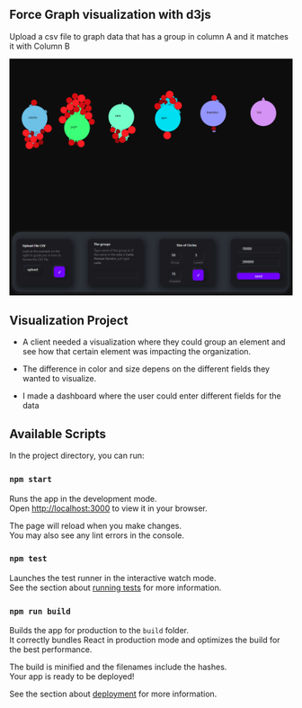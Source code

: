 ## Force Graph visualization with d3js

Upload a csv file to graph data that has a group in column A and it matches it with Column B 

![coolr image](img/screenshot.png)


## Visualization Project

- A client needed a visualization where they could group an element and see how that certain element was impacting the organization.

- The difference in color and size depens on the different fields they wanted to visualize.

- I made a dashboard where the user could enter different fields for the data

## Available Scripts

In the project directory, you can run:

### `npm start`

Runs the app in the development mode.\
Open [http://localhost:3000](http://localhost:3000) to view it in your browser.

The page will reload when you make changes.\
You may also see any lint errors in the console.

### `npm test`

Launches the test runner in the interactive watch mode.\
See the section about [running tests](https://facebook.github.io/create-react-app/docs/running-tests) for more information.

### `npm run build`

Builds the app for production to the `build` folder.\
It correctly bundles React in production mode and optimizes the build for the best performance.

The build is minified and the filenames include the hashes.\
Your app is ready to be deployed!

See the section about [deployment](https://facebook.github.io/create-react-app/docs/deployment) for more information.

